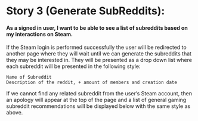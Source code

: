 # Story 3 (Generate SubReddits):

#### As a signed in user, I want to be able to see a list of subreddits based on my interactions on Steam.

If the Steam login is performed successfully the user will be redirected to another page where they will wait until we can generate the subreddits that they may be interested in. They will be presented as a drop down list where each subreddit will be presented in the following style:

    Name of Subreddit
    Description of the reddit, + amount of members and creation date

If we cannot find any related subreddit from the user’s Steam account, then an apology will appear at the top of the page and a list of general gaming subreddit recommendations will be displayed below with the same style as above.

